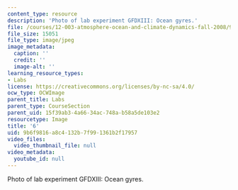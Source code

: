 ```yaml
---
content_type: resource
description: 'Photo of lab experiment GFDXIII: Ocean gyres.'
file: /courses/12-003-atmosphere-ocean-and-climate-dynamics-fall-2008/9b6f9816a8c4132b7f991361b2f17957_6.jpg
file_size: 15051
file_type: image/jpeg
image_metadata:
  caption: ''
  credit: ''
  image-alt: ''
learning_resource_types:
- Labs
license: https://creativecommons.org/licenses/by-nc-sa/4.0/
ocw_type: OCWImage
parent_title: Labs
parent_type: CourseSection
parent_uid: 15f39ab3-4a66-34ac-748a-b58a5de103e2
resourcetype: Image
title: '6'
uid: 9b6f9816-a8c4-132b-7f99-1361b2f17957
video_files:
  video_thumbnail_file: null
video_metadata:
  youtube_id: null
---
```

Photo of lab experiment GFDXIII: Ocean gyres.